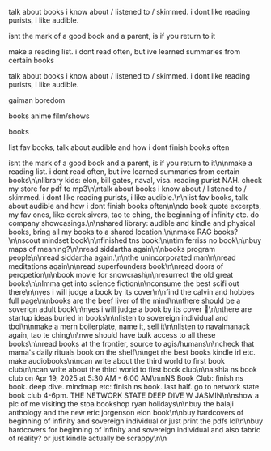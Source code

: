talk about books i know about / listened to / skimmed. i dont like reading purists, i like audible.

isnt the mark of a good book and a parent, is if you return to it


make a reading list. i dont read often, but ive learned summaries from certain books

talk about books i know about / listened to / skimmed. i dont like reading purists, i like audible.


gaiman boredom

books
anime
film/shows

books

list fav books, talk about audible and how i dont finish books often

isnt the mark of a good book and a parent, is if you return to it\n\nmake a reading list. i dont read often, but ive learned summaries from certain books\n\nlibrary kids: elon, bill gates, naval, visa. reading purist NAH. check my store for pdf to mp3\n\ntalk about books i know about / listened to / skimmed. i dont like reading purists, i like audible.\n\nlist fav books, talk about audible and how i dont finish books often\n\ndo book quote excerpts, my fav ones, like derek sivers, tao te ching, the beginning of infinity etc. do company showcasings.\n\nshared library: audible and kindle and physical books, bring all my books to a shared location.\n\nmake RAG books?\n\nscout mindset book\n\nfinished tns book!\n\ntim ferriss no book\n\nbuy maps of meaning?\n\nread siddartha again\n\nbooks program people\n\nread siddartha again.\n\nthe unincorporated man\n\nread meditations again\n\nread superfounders book\n\nread doors of percpetion\n\nbook movie for snowcrash\n\nresurrect the old great books\n\nImma get into science fiction\n\nconsume the best scifi out there\n\nyes i will judge a book by its cover\n\nfind the calvin and hobbes full page\n\nbooks are the beef liver of the mind\n\nthere should be a soverign adult book\n\nyes i will judge a book by its cover 😤\n\nthere are startup ideas buried in books\n\nlisten to sovereign individual and tboi\n\nmake a mern boilerplate, name it, sell it\n\nlisten to navalmanack again, tao te ching\n\nwe should have bulk access to all these books\n\nread books at the frontier, source to agis/humans\n\ncheck that mama's daily rituals book on the shelf\n\nget rhe best books kindle irl etc. make audiobooks\n\ncan write about the third world to first book club\n\ncan write about the third world to first book club\n\naishia ns book club on Apr 19, 2025 at 5:30 AM - 6:00 AM\n\nNS Book Club: finish ns book. deep dive. mindmap etc: finish ns book. last half. go to network state book club 4-6pm. THE NETWORK STATE DEEP DIVE W JASMIN\n\nshow a pic of me visiting the stoa bookshop ryan holidays\n\nbuy the balaji anthology and the new eric jorgenson elon book\n\nbuy hardcovers of beginning of infinity and sovereign individual or just print the pdfs lol\n\nbuy hardcovers for beginning of infinity and sovereign individual and also fabric of reality? or just kindle actually be scrappy\n\n